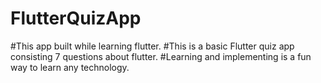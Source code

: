 # FlutterQuizApp
#This app built while learning flutter.
#This is a basic Flutter quiz app consisting 7 questions about flutter.
#Learning and implementing is a fun way to learn any technology.
